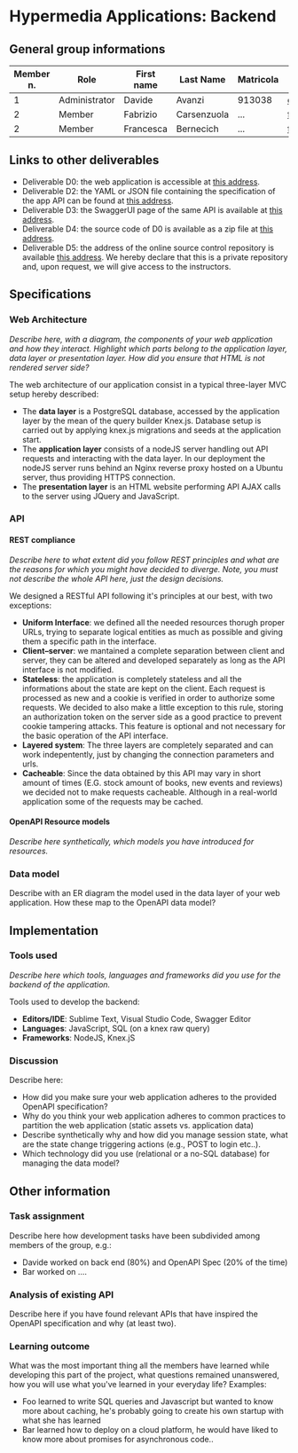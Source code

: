 # Hypermedia Applications: Backend

## General group informations

| Member n.     | Role           | First name | Last Name | Matricola | Email Address |
| ------------- | -------------  | ---------- | --------- | --------- | ------------- |
| 1             | Administrator | Davide     | Avanzi    | 913038    | davide1.avanzi@mail.polimi.it |
| 2     | Member  | Fabrizio | Carsenzuola | ... | fabrizio.carsenzuola@mail.polimi.it |
| 2     | Member  | Francesca | Bernecich | ... | francesca.bernecich@mail.polimi.it |


## Links to other deliverables

- Deliverable D0: the web application is accessible at
  [this address](https://hyp.avanzi.dev).
- Deliverable D2: the YAML or JSON file containing the specification of the app
  API can be found at [this address](https://example.com/backend/spec.yaml).
- Deliverable D3: the SwaggerUI page of the same API is available at
  [this address](https://hyp.avanzi.dev/docs/).
- Deliverable D4: the source code of D0 is available as a zip file at
  [this address](https://example.com/backend/app.zip).
- Deliverable D5: the address of the online source control repository is
  available [this address](https://github.com/davideavanzi/bookstore). We hereby declare that this
  is a private repository and, upon request, we will give access to the
  instructors.
## Specifications
### Web Architecture
*Describe here, with a diagram, the components of your web application and how
they interact. Highlight which parts belong to the application layer, data layer
or presentation layer. How did you ensure that HTML is not rendered server side?*

The web architecture of our application consist in a typical three-layer MVC setup hereby described:
- The **data layer** is a PostgreSQL database, accessed by the application layer by the mean of the query builder Knex.js. Database setup is carried out by applying knex.js migrations and seeds at the application start. 
- The **application layer** consists of a nodeJS server handling out API requests and interacting with the data layer. In our deployment the nodeJS server runs behind an Nginx reverse proxy hosted on a Ubuntu server, thus providing HTTPS connection.
- The **presentation layer** is an HTML website performing API AJAX calls to the server using JQuery and JavaScript.
### API
#### REST compliance
*Describe here to what extent did you follow REST principles and what are the
reasons for which you might have decided to diverge. Note, you must not describe
the whole API here, just the design decisions.*

We designed a RESTful API following it's principles at our best, with two exceptions:
- **Uniform Interface**: we defined all the needed resources thorugh proper URLs, trying to separate logical entities as much as possible and giving them a specific path in the interface. 
- **Client–server**: we mantained a complete separation between client and server, they can be altered and developed separately as long as the API interface is not modified.
- **Stateless**: the application is completely stateless and all the informations about the state are kept on the client. Each request is processed as new and a cookie is verified in order to authorize some requests. We decided to also make a little exception to this rule, storing an authorization token on the server side as a good practice to prevent cookie tampering attacks. This feature is optional and not necessary for the basic operation of the API interface.
- **Layered system**: The three layers are completely separated and can work indepentently, just by changing the connection parameters and urls.
- **Cacheable**: Since the data obtained by this API may vary in short amount of times (E.G. stock amount of books, new events and reviews) we decided not to make requests cacheable. Although in a real-world application some of the requests may be cached.

#### OpenAPI Resource models
*Describe here synthetically, which models you have introduced for resources.*
### Data model
Describe with an ER diagram the model used in the data layer of your web
application. How these map to the OpenAPI data model?
## Implementation
### Tools used
*Describe here which tools, languages and frameworks did you use for the backend
of the application.*

Tools used to develop the backend:
- **Editors/IDE**: Sublime Text, Visual Studio Code, Swagger Editor
- **Languages**: JavaScript, SQL (on a knex raw query)
- **Frameworks**: NodeJS, Knex.jS 

### Discussion
Describe here:
- How did you make sure your web application adheres to the provided OpenAPI
  specification?
- Why do you think your web application adheres to common practices to partition
  the web application (static assets vs. application data)
- Describe synthetically why and how did you manage session state, what are the
  state change triggering actions (e.g., POST to login etc..).
- Which technology did you use (relational or a no-SQL database) for managing
  the data model?
## Other information

### Task assignment
Describe here how development tasks have been subdivided among members of the
group, e.g.:
- Davide worked on back end (80%) and OpenAPI Spec (20% of the time)
- Bar worked on ....

### Analysis of existing API

Describe here if you have found relevant APIs that have inspired the OpenAPI
specification and why (at least two).

### Learning outcome
What was the most important thing all the members have learned while developing this part of the project, what questions remained unanswered, how you will use what you've learned in your everyday life?
Examples:
- Foo learned to write SQL queries and Javascript but wanted to know more about caching, he's probably going to create his own startup with what she has learned
- Bar learned how to deploy on a cloud platform, he would have liked to know
  more about promises for asynchronous code..
